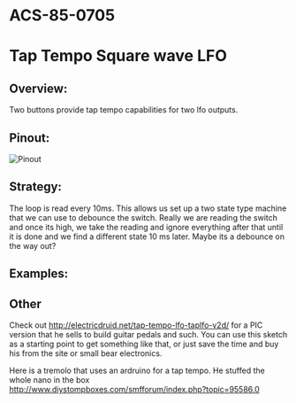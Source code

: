 # ACS-85-0705
Tap Tempo Square wave LFO
==============

## Overview:
Two buttons provide tap tempo capabilities for two lfo outputs.


## Pinout:
![Pinout](https://github.com/robstave/ArduinoComponentSketches/blob/master/ACS-85%20ATTiny85%20sketches/ACS-85-0705/images/acs-85-0705.png)

## Strategy:
The loop is read every 10ms.  This allows us set up a two state type machine that we can use to debounce the switch.  Really we are reading the switch and once its high, we take the reading and ignore
everything after that until it is done and we find a different state 10 ms later.  Maybe its a debounce on the way out?
 

## Examples:

## Other

Check out http://electricdruid.net/tap-tempo-lfo-taplfo-v2d/ for a PIC version that he sells to build guitar pedals and such. You can use this sketch as a starting point to get something like that, or just save the time and buy his from the site or  small bear electronics.

Here is a tremolo that uses an ardruino for a tap tempo.  He stuffed the whole nano in the box
http://www.diystompboxes.com/smfforum/index.php?topic=95586.0


